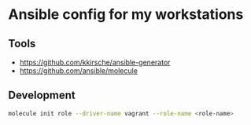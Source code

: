 # Ansible config for my workstations

## Tools

- https://github.com/kkirsche/ansible-generator
- https://github.com/ansible/molecule

## Development

```bash
molecule init role --driver-name vagrant --role-name <role-name>
```